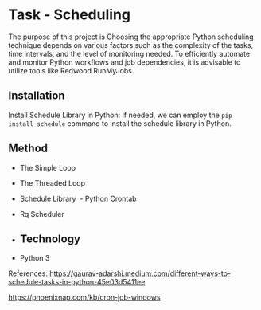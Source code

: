 # Task - Scheduling

The purpose of this project is Choosing the appropriate Python scheduling technique depends on various factors such as the complexity of the tasks, time intervals, and the level of monitoring needed. To efficiently automate and monitor Python workflows and job dependencies, it is advisable to utilize tools like Redwood RunMyJobs.

## Installation
 Install Schedule Library in Python:
If needed, we can employ the `pip install schedule` command to install the schedule library in Python.

## Method 
- The Simple Loop
- The Threaded Loop
- Schedule Library
 - Python Crontab
- Rq Scheduler

- ## Technology
- Python 3


References: 
 https://gaurav-adarshi.medium.com/different-ways-to-schedule-tasks-in-python-45e03d5411ee 
 
 https://phoenixnap.com/kb/cron-job-windows



